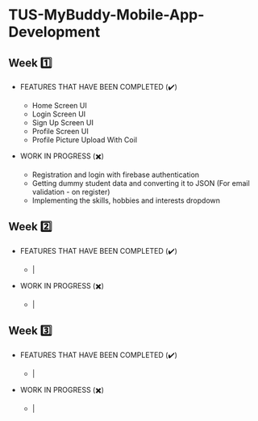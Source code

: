 # TUS-MyBuddy-Mobile-App-Development

## Week :one:
- FEATURES THAT HAVE BEEN COMPLETED (:heavy_check_mark:)
  - Home Screen UI
  - Login Screen UI
  - Sign Up Screen UI
  - Profile Screen UI
  - Profile Picture Upload With Coil

- WORK IN PROGRESS (:heavy_multiplication_x:)
  - Registration and login with firebase authentication
  - Getting dummy student data and converting it to JSON (For email validation - on register)
  - Implementing the skills, hobbies and interests dropdown 

## Week :two:
- FEATURES THAT HAVE BEEN COMPLETED (:heavy_check_mark:)
  - |


- WORK IN PROGRESS (:heavy_multiplication_x:)
  - |

## Week :three:
- FEATURES THAT HAVE BEEN COMPLETED (:heavy_check_mark:)
  - |


- WORK IN PROGRESS (:heavy_multiplication_x:)
  - |
